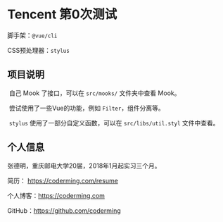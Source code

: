 # Tencent 第0次测试

脚手架：`@vue/cli`

CSS预处理器：`stylus`

## 项目说明

​	自己 Mook 了接口，可以在 `src/mooks/` 文件夹中查看 Mook。

​	尝试使用了一些Vue的功能，例如 `Filter`，组件分离等。

​	`stylus` 使用了一部分自定义函数，可以在 `src/libs/util.styl` 文件中查看。



## 个人信息

张德明，重庆邮电大学20届，2018年1月起实习三个月。

简历： https://coderming.com/resume

个人博客：https://coderming.com

GitHub：https://github.com/coderming

